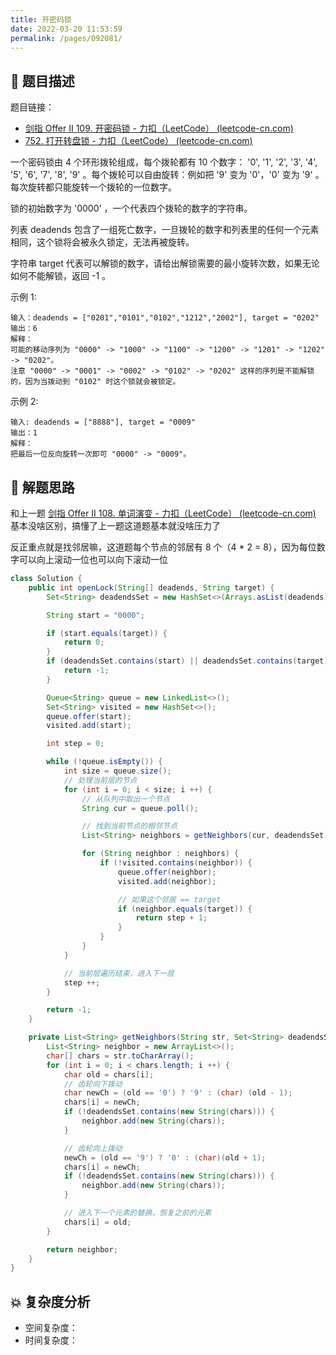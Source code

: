 ```yaml
---
title: 开密码锁
date: 2022-03-20 11:53:59
permalink: /pages/092081/
---
```


## 📃 题目描述

题目链接：

- [剑指 Offer II 109. 开密码锁 - 力扣（LeetCode） (leetcode-cn.com)](https://leetcode-cn.com/problems/zlDJc7/)
- [752. 打开转盘锁 - 力扣（LeetCode） (leetcode-cn.com)](https://leetcode-cn.com/problems/open-the-lock/)

一个密码锁由 4 个环形拨轮组成，每个拨轮都有 10 个数字： '0', '1', '2', '3', '4', '5', '6', '7', '8', '9' 。每个拨轮可以自由旋转：例如把 '9' 变为 '0'，'0' 变为 '9' 。每次旋转都只能旋转一个拨轮的一位数字。

锁的初始数字为 '0000' ，一个代表四个拨轮的数字的字符串。

列表 deadends 包含了一组死亡数字，一旦拨轮的数字和列表里的任何一个元素相同，这个锁将会被永久锁定，无法再被旋转。

字符串 target 代表可以解锁的数字，请给出解锁需要的最小旋转次数，如果无论如何不能解锁，返回 -1 。

示例 1:

```
输入：deadends = ["0201","0101","0102","1212","2002"], target = "0202"
输出：6
解释：
可能的移动序列为 "0000" -> "1000" -> "1100" -> "1200" -> "1201" -> "1202" -> "0202"。
注意 "0000" -> "0001" -> "0002" -> "0102" -> "0202" 这样的序列是不能解锁的，因为当拨动到 "0102" 时这个锁就会被锁定。
```

示例 2:

```
输入: deadends = ["8888"], target = "0009"
输出：1
解释：
把最后一位反向旋转一次即可 "0000" -> "0009"。
```

## 🔔 解题思路

和上一题 [剑指 Offer II 108. 单词演变 - 力扣（LeetCode） (leetcode-cn.com)](https://leetcode-cn.com/problems/om3reC/) 基本没啥区别，搞懂了上一题这道题基本就没啥压力了

反正重点就是找邻居嘛，这道题每个节点的邻居有 8 个（4 * 2 = 8），因为每位数字可以向上滚动一位也可以向下滚动一位


```java
class Solution {
    public int openLock(String[] deadends, String target) {
        Set<String> deadendsSet = new HashSet<>(Arrays.asList(deadends));

        String start = "0000";

        if (start.equals(target)) {
            return 0;
        }
        if (deadendsSet.contains(start) || deadendsSet.contains(target)) {
            return -1;
        }

        Queue<String> queue = new LinkedList<>();
        Set<String> visited = new HashSet<>();
        queue.offer(start);
        visited.add(start);

        int step = 0;

        while (!queue.isEmpty()) {
            int size = queue.size();
            // 处理当前层的节点
            for (int i = 0; i < size; i ++) {
                // 从队列中取出一个节点
                String cur = queue.poll();

                // 找到当前节点的相邻节点
                List<String> neighbors = getNeighbors(cur, deadendsSet);

                for (String neighbor : neighbors) {
                    if (!visited.contains(neighbor)) {
                        queue.offer(neighbor);
                        visited.add(neighbor);

                        // 如果这个邻居 == target
                        if (neighbor.equals(target)) {
                            return step + 1;
                        }
                    }
                }
            }

            // 当前层遍历结束，进入下一层
            step ++;
        }

        return -1;
    }

    private List<String> getNeighbors(String str, Set<String> deadendsSet) {
        List<String> neighbor = new ArrayList<>();
        char[] chars = str.toCharArray();
        for (int i = 0; i < chars.length; i ++) {
            char old = chars[i];
            // 齿轮向下拨动
            char newCh = (old == '0') ? '9' : (char) (old - 1);
            chars[i] = newCh;
            if (!deadendsSet.contains(new String(chars))) {
                neighbor.add(new String(chars));
            }

            // 齿轮向上拨动
            newCh = (old == '9') ? '0' : (char)(old + 1);
            chars[i] = newCh;
            if (!deadendsSet.contains(new String(chars))) {
                neighbor.add(new String(chars));
            }

            // 进入下一个元素的替换，恢复之前的元素
            chars[i] = old;
        }

        return neighbor;
    }
}
```

## 💥 复杂度分析

- 空间复杂度：
- 时间复杂度：

